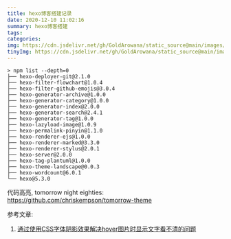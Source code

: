 ```yaml
---
title: hexo博客搭建记录
date: 2020-12-10 11:02:16
summary: hexo博客搭建
tags:
categories:
img: https://cdn.jsdelivr.net/gh/GoldArowana/static_source@main/images/cover/co116-m.jpg
tinyImg: https://cdn.jsdelivr.net/gh/GoldArowana/static_source@main/images/tiny/cover/co116.jpg
---
```


```shell
> npm list --depth=0
├── hexo-deployer-git@2.1.0
├── hexo-filter-flowchart@1.0.4
├── hexo-filter-github-emojis@3.0.4
├── hexo-generator-archive@1.0.0
├── hexo-generator-category@1.0.0
├── hexo-generator-index@2.0.0
├── hexo-generator-search@2.4.1
├── hexo-generator-tag@1.0.0
├── hexo-lazyload-image@1.0.9
├── hexo-permalink-pinyin@1.1.0
├── hexo-renderer-ejs@1.0.0
├── hexo-renderer-marked@3.3.0
├── hexo-renderer-stylus@2.0.1
├── hexo-server@2.0.0
├── hexo-tag-plantuml@1.0.0
├── hexo-theme-landscape@0.0.3
├── hexo-wordcount@6.0.1
└── hexo@5.3.0

```


代码高亮, tomorrow night eighties:
https://github.com/chriskempson/tomorrow-theme

参考文章:
1. [通过使用CSS字体阴影效果解决hover图片时显示文字看不清的问题](https://www.cnblogs.com/fanbi/p/7044587.html)